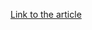 [Link to the article](https://www.fortinet.com/blog/threat-research/another-metamorfo-variant-targeting-customers-of-financial-institutions)

